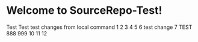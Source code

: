 # Welcome to SourceRepo-Test!
Test
Test
test changes from local command
1
2
3
4
5
6 test change
7 TEST
888
999
10
11
12
